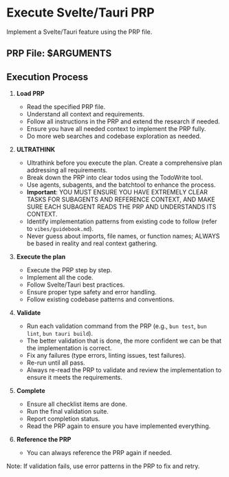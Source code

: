 # Execute Svelte/Tauri PRP

Implement a Svelte/Tauri feature using the PRP file.

## PRP File: $ARGUMENTS

## Execution Process

1. **Load PRP**
   - Read the specified PRP file.
   - Understand all context and requirements.
   - Follow all instructions in the PRP and extend the research if needed.
   - Ensure you have all needed context to implement the PRP fully.
   - Do more web searches and codebase exploration as needed.

2. **ULTRATHINK**
   - Ultrathink before you execute the plan. Create a comprehensive plan addressing all requirements.
   - Break down the PRP into clear todos using the TodoWrite tool.
   - Use agents, subagents, and the batchtool to enhance the process.
   - **Important**: YOU MUST ENSURE YOU HAVE EXTREMELY CLEAR TASKS FOR SUBAGENTS AND REFERENCE CONTEXT, AND MAKE SURE EACH SUBAGENT READS THE PRP AND UNDERSTANDS ITS CONTEXT.
   - Identify implementation patterns from existing code to follow (refer to `vibes/guidebook.md`).
   - Never guess about imports, file names, or function names; ALWAYS be based in reality and real context gathering.

3. **Execute the plan**
   - Execute the PRP step by step.
   - Implement all the code.
   - Follow Svelte/Tauri best practices.
   - Ensure proper type safety and error handling.
   - Follow existing codebase patterns and conventions.

4. **Validate**
   - Run each validation command from the PRP (e.g., `bun test`, `bun lint`, `bun tauri build`).
   - The better validation that is done, the more confident we can be that the implementation is correct.
   - Fix any failures (type errors, linting issues, test failures).
   - Re-run until all pass.
   - Always re-read the PRP to validate and review the implementation to ensure it meets the requirements.

5. **Complete**
   - Ensure all checklist items are done.
   - Run the final validation suite.
   - Report completion status.
   - Read the PRP again to ensure you have implemented everything.

6. **Reference the PRP**
   - You can always reference the PRP again if needed.

Note: If validation fails, use error patterns in the PRP to fix and retry.

